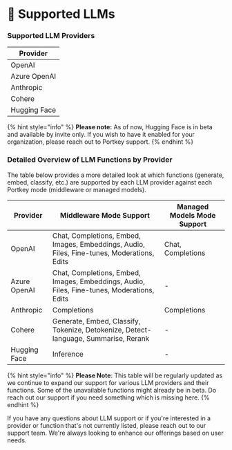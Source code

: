 # 🌈 Supported LLMs

### Supported LLM Providers

| Provider     |
| ------------ |
| OpenAI       |
| Azure OpenAI |
| Anthropic    |
| Cohere       |
| Hugging Face |

{% hint style="info" %}
**Please note:** As of now, Hugging Face is in beta and available by invite only. If you wish to have it enabled for your organization, please reach out to Portkey support.
{% endhint %}

### Detailed Overview of LLM Functions by Provider

The table below provides a more detailed look at which functions (generate, embed, classify, etc.) are supported by each LLM provider against each Portkey mode (middleware or managed models).

| Provider     | Middleware Mode Support                                                                    | Managed Models Mode Support |
| ------------ | ------------------------------------------------------------------------------------------ | --------------------------- |
| OpenAI       | Chat, Completions, Embed, Images, Embeddings, Audio, Files, Fine-tunes, Moderations, Edits | Chat, Completions           |
| Azure OpenAI | Chat, Completions, Embed, Images, Embeddings, Audio, Files, Fine-tunes, Moderations, Edits | -                           |
| Anthropic    | Completions                                                                                | Completions                 |
| Cohere       | Generate, Embed, Classify, Tokenize, Detokenize, Detect-language, Summarise, Rerank        | -                           |
| Hugging Face | Inference                                                                                  | -                           |



{% hint style="info" %}
**Please Note**: This table will be regularly updated as we continue to expand our support for various LLM providers and their functions. Some of the unavailable functions might already be in beta. Do reach out our support if you need something which is missing here.
{% endhint %}

If you have any questions about LLM support or if you're interested in a provider or function that's not currently listed, please reach out to our support team. We're always looking to enhance our offerings based on user needs.
